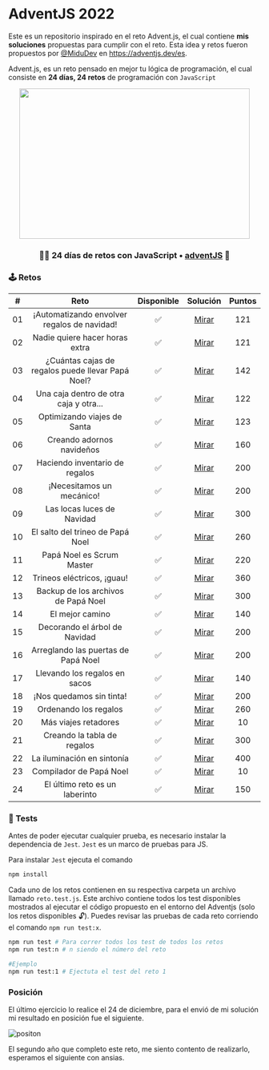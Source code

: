 # AdventJS 2022

Este es un repositorio inspirado en el reto Advent.js, el cual contiene **mis soluciones** propuestas para cumplir con el reto. Esta idea y retos fueron propuestos por [@MiduDev](https://github.com/midudev "@MiduDev") en https://adventjs.dev/es.

Advent.js, es un reto pensado en mejor tu lógica de programación, el cual consiste en **24 días, 24 retos** de programación con ```JavaScript```

<p align="center"> 
  <img width="460" height="300" src="https://user-images.githubusercontent.com/91866094/206088511-972c5177-74cf-48fc-be29-c42e0a51fb6e.png"/>
</p>

<h3 align="center">🧑‍🚀 24 días de retos con JavaScript • <a href="https://adventjs.dev">adventJS</a> 🚀</h3>

### 🕹️ Retos


|  #  |                  Reto                       |   Disponible    |                Solución                  |  Puntos  |
| :-: | :------------------------------------------------------------------: | :------------:  | :----------------------------------------: | :---------: |
| 01  |           ¡Automatizando envolver regalos de navidad!           |       ✅        | [Mirar](Retos/01_automatizacion/README.md) |   121   |
| 02  |                  Nadie quiere hacer horas extra                  |       ✅        | [Mirar](Retos/02_horasExtra/README.md) |   121   |
| 03  |        ¿Cuántas cajas de regalos puede llevar Papá Noel?        |       ✅        | [Mirar](Retos/03_cajasRegalos/README.md) |   142   |
| 04  |              Una caja dentro de otra caja y otra...              |       ✅        | [Mirar](Retos/04_cajas/README.md) |   122   |
| 05  |                   Optimizando viajes de Santa                   |       ✅        | [Mirar](Retos/05_viajesSanta/README.md) |   123   |
| 06  |                    Creando adornos navideños                    |       ✅        | [Mirar](Retos/06_adornosNavidenos/README.md) |   160   |
| 07  |                  Haciendo inventario de regalos                  |       ✅        | [Mirar](Retos/07_inventarioRegalos/README.md) |   200   |
| 08  |                    ¡Necesitamos un mecánico!                    |       ✅        | [Mirar](Retos/08_mecanico/README.md) |   200   |
| 09  |                    Las locas luces de Navidad                    |       ✅        | [Mirar](Retos/09_luces/README.md) |   300   |
| 10  |                 El salto del trineo de Papá Noel                 |       ✅        | [Mirar](Retos/10_saltoTrineo/README.md) |   260   |
| 11  |                    Papá Noel es Scrum Master                    |       ✅        | [Mirar](Retos/11_scrum/README.md) |   220   |
| 12  |                   Trineos eléctricos, ¡guau!                   |       ✅        | [Mirar](Retos/12_trineosElectricos/README.md) |   360   |
| 13  |               Backup de los archivos de Papá Noel               |       ✅        | [Mirar](Retos/13_backup/README.md) |   300   |
| 14  |                         El mejor camino                         |       ✅        | [Mirar](Retos/14_mejorCamino/README.md) |   140   |
| 15  |                  Decorando el árbol de Navidad                  |       ✅        | [Mirar](Retos/15_decorandoArbol/README.md) |   200   |
| 16  |               Arreglando las puertas de Papá Noel               |       ✅        | [Mirar](Retos/16_cartas/README.md) |   200   |
| 17  |                  Llevando los regalos en sacos                  |       ✅        | [Mirar](Retos/17_regalosSaco/README.md) |   140   |
| 18  |                     ¡Nos quedamos sin tinta!                     |       ✅        | [Mirar](Retos/18_sinTinta/README.md) |   200   |
| 19  |                      Ordenando los regalos                      |       ✅        | [Mirar](Retos/19_ordenandoRegalos/README.md) |   260   |
| 20  |                       Más viajes retadores                       |       ✅        | [Mirar](Retos/20_viajesRetadores/README.md) |    10   |
| 21  |                   Creando la tabla de regalos                   |       ✅        | [Mirar](Retos/21_tablaRegalos/README.md) |   300   |
| 22  |                    La iluminación en sintonía                    |       ✅        | [Mirar](Retos/22_iluminacion/README.md) |   400   |
| 23  |                     Compilador de Papá Noel                     |       ✅        | [Mirar](Retos/23_complilador/README.md) |    10   |
| 24  |                  El último reto es un laberinto                  |       ✅        | [Mirar](Retos/24_laberinto/README.md) |   150   |


### 🧪 Tests

Antes de poder ejecutar cualquier prueba, es necesario instalar la dependencia de `Jest`. `Jest` es un marco de pruebas para JS.

Para instalar `Jest` ejecuta el comando 

```bash
npm install
```

Cada uno de los retos contienen en su respectiva carpeta un archivo llamado `reto.test.js`. Este archivo contiene todos los test disponibles mostrados al ejecutar el código propuesto en el entorno del Adventjs (solo los retos disponibles 🔓). Puedes revisar las pruebas de cada reto corriendo el comando `npm run test:x`.

```bash
npm run test # Para correr todos los test de todos los retos
npm run test:n # n siendo el número del reto

#Ejemplo
npm run test:1 # Ejectuta el test del reto 1
```


### Posición 

El último ejercicio lo realice el 24 de diciembre, para el envió de mi solución mi resultado en posición fue el siguiente.

![positon](https://user-images.githubusercontent.com/91866094/235569110-da111f43-e280-4632-b38c-efcb7e05426a.png)


El segundo año que completo este reto, me siento contento de realizarlo, esperamos el siguiente con ansias.
